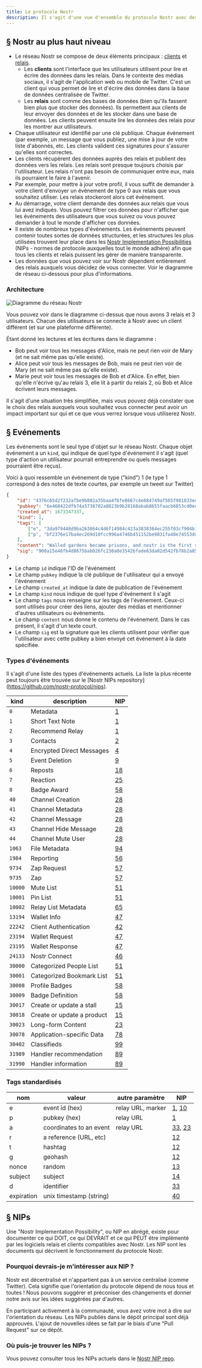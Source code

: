 ```yaml
---
title: Le protocole Nostr
description: Il s'agit d'une vue d'ensemble du protocole Nostr avec des détails sur les types d'événements et le fonctionnement des possibilités d'implémentation de Nostr (NIP).
---
```


## [§](#nostr-high-level) Nostr au plus haut niveau

-   Le réseau Nostr se compose de deux éléments principaux : [clients](/fr/clients) et [relais](/fr/relais).
    -   Les **clients** sont l'interface que les utilisateurs utilisent pour lire et écrire des données dans les relais. Dans le contexte des médias sociaux, il s'agit de l'application web ou mobile de Twitter. C'est un client qui vous permet de lire et d'écrire des données dans la base de données centralisée de Twitter.
    -   Les **relais** sont comme des bases de données (bien qu'ils fassent bien plus que stocker des données). Ils permettent aux clients de leur envoyer des données et de les stocker dans une base de données. Les clients peuvent ensuite lire les données des relais pour les montrer aux utilisateurs.
-   Chaque utilisateur est identifié par une clé publique. Chaque événement (par exemple, un message que vous publiez, une mise à jour de votre liste d'abonnés, etc. Les clients valident ces signatures pour s'assurer qu'elles sont correctes.
-   Les clients récupèrent des données auprès des relais et publient des données vers les relais. Les relais sont presque toujours choisis par l'utilisateur. Les relais n'ont pas besoin de communiquer entre eux, mais ils pourraient le faire à l'avenir.
-   Par exemple, pour mettre à jour votre profil, il vous suffit de demander à votre client d'envoyer un événement de type 0 aux relais que vous souhaitez utiliser. Les relais stockeront alors cet événement.
-   Au démarrage, votre client demande des données aux relais que vous lui avez indiqués. Vous pouvez filtrer ces données pour n'afficher que les événements des utilisateurs que vous suivez ou vous pouvez demander à tout le monde d'afficher ces données.
-   Il existe de nombreux types d'événements. Les événements peuvent contenir toutes sortes de données structurées, et les structures les plus utilisées trouvent leur place dans les [Nostr Implementation Possibilities](#nips) (NIPs - normes de protocole auxquelles tout le monde adhère) afin que tous les clients et relais puissent les gérer de manière transparente.
-   Les données que vous pouvez voir sur Nostr dépendent entièrement des relais auxquels vous décidez de vous connecter. Voir le diagramme de réseau ci-dessous pour plus d'informations.

### Architecture

![Diagramme du réseau Nostr](/images/nostr-network.webp)

Vous pouvez voir dans le diagramme ci-dessus que nous avons 3 relais et 3 utilisateurs. Chacun des utilisateurs se connecte à Nostr avec un client différent (et sur une plateforme différente).

Étant donné les lectures et les écritures dans le diagramme :

-   Bob peut voir tous les messages d'Alice, mais ne peut rien voir de Mary (et ne sait même pas qu'elle existe).
-   Alice peut voir tous les messages de Bob, mais ne peut rien voir de Mary (et ne sait même pas qu'elle existe).
-   Marie peut voir tous les messages de Bob et d'Alice. En effet, bien qu'elle n'écrive qu'au relais 3, elle lit à partir du relais 2, où Bob et Alice écrivent leurs messages.

Il s'agit d'une situation très simplifiée, mais vous pouvez déjà constater que le choix des relais auxquels vous souhaitez vous connecter peut avoir un impact important sur qui et ce que vous verrez lorsque vous utiliserez Nostr.

## [§](#events) Evénements

Les événements sont le seul type d'objet sur le réseau Nostr. Chaque objet événement a un `kind`, qui indique de quel type d'événement il s'agit (quel type d'action un utilisateur pourrait entreprendre ou quels messages pourraient être reçus).

Voici à quoi ressemble un événement de type ("kind") 1 (le type 1 correspond à des notes de texte courtes, par exemple un tweet sur Twitter)

```json
{
    "id": "4376c65d2f232afbe9b882a35baa4f6fe8667c4e684749af565f981833ed6a65",
    "pubkey": "6e468422dfb74a5738702a8823b9b28168abab8655faacb6853cd0ee15deee93",
    "created_at": 1673347337,
    "kind": 1,
    "tags": [
        ["e", "3da979448d9ba263864c4d6f14984c423a3838364ec255f03c7904b1ae77f206"],
        ["p", "bf2376e17ba4ec269d10fcc996a4746b451152be9031fa48e74553dde5526bce"]
    ],
    "content": "Walled gardens became prisons, and nostr is the first step towards tearing down the prison walls.",
    "sig": "908a15e46fb4d8675bab026fc230a0e3542bfade63da02d542fb78b2a8513fcd0092619a2c8c1221e581946e0191f2af505dfdf8657a414dbca329186f009262"
}
```

-   Le champ `id` indique l'ID de l'événement
-   Le champ `pubkey` indique la clé publique de l'utilisateur qui a envoyé l'événement
-   Le champ `created_at` indique la date de publication de l'événement
-   Le champ `kind` nous indique de quel type d'événement il s'agit
-   Le champ `tags` nous renseigne sur les tags de l'événement. Ceux-ci sont utilisés pour créer des liens, ajouter des médias et mentionner d'autres utilisateurs ou événements.
-   Le champ `content` nous donne le contenu de l'événement. Dans le cas présent, il s'agit d'un texte court.
-   Le champ `sig` est la signature que les clients utilisent pour vérifier que l'utilisateur avec cette pubkey a bien envoyé cet événement à la date spécifiée.

### Types d'événements

Il s'agit d'une liste des types d'événements actuels. La liste la plus récente peut toujours être trouvée sur le [Nostr NIPs repository] (https://github.com/nostr-protocol/nips).

| kind    | description                | NIP                                                            |
| ------- | -------------------------- | -------------------------------------------------------------- |
| `0`     | Metadata                   | [1](https://github.com/nostr-protocol/nips/blob/master/01.md)  |
| `1`     | Short Text Note            | [1](https://github.com/nostr-protocol/nips/blob/master/01.md)  |
| `2`     | Recommend Relay            | [1](https://github.com/nostr-protocol/nips/blob/master/01.md)  |
| `3`     | Contacts                   | [2](https://github.com/nostr-protocol/nips/blob/master/02.md)  |
| `4`     | Encrypted Direct Messages  | [4](https://github.com/nostr-protocol/nips/blob/master/04.md)  |
| `5`     | Event Deletion             | [9](https://github.com/nostr-protocol/nips/blob/master/09.md)  |
| `6`     | Reposts                    | [18](https://github.com/nostr-protocol/nips/blob/master/18.md) |
| `7`     | Reaction                   | [25](https://github.com/nostr-protocol/nips/blob/master/25.md) |
| `8`     | Badge Award                | [58](https://github.com/nostr-protocol/nips/blob/master/58.md) |
| `40`    | Channel Creation           | [28](https://github.com/nostr-protocol/nips/blob/master/28.md) |
| `41`    | Channel Metadata           | [28](https://github.com/nostr-protocol/nips/blob/master/28.md) |
| `42`    | Channel Message            | [28](https://github.com/nostr-protocol/nips/blob/master/28.md) |
| `43`    | Channel Hide Message       | [28](https://github.com/nostr-protocol/nips/blob/master/28.md) |
| `44`    | Channel Mute User          | [28](https://github.com/nostr-protocol/nips/blob/master/28.md) |
| `1063`  | File Metadata              | [94](https://github.com/nostr-protocol/nips/blob/master/94.md) |
| `1984`  | Reporting                  | [56](https://github.com/nostr-protocol/nips/blob/master/56.md) |
| `9734`  | Zap Request                | [57](https://github.com/nostr-protocol/nips/blob/master/57.md) |
| `9735`  | Zap                        | [57](https://github.com/nostr-protocol/nips/blob/master/57.md) |
| `10000` | Mute List                  | [51](https://github.com/nostr-protocol/nips/blob/master/51.md) |
| `10001` | Pin List                   | [51](https://github.com/nostr-protocol/nips/blob/master/51.md) |
| `10002` | Relay List Metadata        | [65](https://github.com/nostr-protocol/nips/blob/master/65.md) |
| `13194` | Wallet Info                | [47](https://github.com/nostr-protocol/nips/blob/master/47.md) |
| `22242` | Client Authentication      | [42](https://github.com/nostr-protocol/nips/blob/master/42.md) |
| `23194` | Wallet Request             | [47](https://github.com/nostr-protocol/nips/blob/master/47.md) |
| `23195` | Wallet Response            | [47](https://github.com/nostr-protocol/nips/blob/master/47.md) |
| `24133` | Nostr Connect              | [46](https://github.com/nostr-protocol/nips/blob/master/46.md) |
| `30000` | Categorized People List    | [51](https://github.com/nostr-protocol/nips/blob/master/51.md) |
| `30001` | Categorized Bookmark List  | [51](https://github.com/nostr-protocol/nips/blob/master/51.md) |
| `30008` | Profile Badges             | [58](https://github.com/nostr-protocol/nips/blob/master/58.md) |
| `30009` | Badge Definition           | [58](https://github.com/nostr-protocol/nips/blob/master/58.md) |
| `30017` | Create or update a stall   | [15](https://github.com/nostr-protocol/nips/blob/master/15.md) |
| `30018` | Create or update a product | [15](https://github.com/nostr-protocol/nips/blob/master/15.md) |
| `30023` | Long-form Content          | [23](https://github.com/nostr-protocol/nips/blob/master/23.md) |
| `30078` | Application-specific Data  | [78](https://github.com/nostr-protocol/nips/blob/master/78.md) |
| `30402` | Classifieds                | [99](https://github.com/nostr-protocol/nips/blob/master/99.md) |
| `31989` | Handler recommendation     | [89](https://github.com/nostr-protocol/nips/blob/master/89.md) |
| `31990` | Handler information        | [89](https://github.com/nostr-protocol/nips/blob/master/89.md) |

### Tags standardisés

| nom        | valeur                  | autre paramètre   | NIP                                                                                                                            |
| ---------- | ----------------------- | ----------------- | ------------------------------------------------------------------------------------------------------------------------------ |
| e          | event id (hex)          | relay URL, marker | [1](https://github.com/nostr-protocol/nips/blob/master/01.md), [10](https://github.com/nostr-protocol/nips/blob/master/10.md)  |
| p          | pubkey (hex)            | relay URL         | [1](https://github.com/nostr-protocol/nips/blob/master/01.md)                                                                  |
| a          | coordinates to an event | relay URL         | [33](https://github.com/nostr-protocol/nips/blob/master/33.md), [23](https://github.com/nostr-protocol/nips/blob/master/23.md) |
| r          | a reference (URL, etc)  |                   | [12](https://github.com/nostr-protocol/nips/blob/master/12.md)                                                                 |
| t          | hashtag                 |                   | [12](https://github.com/nostr-protocol/nips/blob/master/12.md)                                                                 |
| g          | geohash                 |                   | [12](https://github.com/nostr-protocol/nips/blob/master/12.md)                                                                 |
| nonce      | random                  |                   | [13](https://github.com/nostr-protocol/nips/blob/master/13.md)                                                                 |
| subject    | subject                 |                   | [14](https://github.com/nostr-protocol/nips/blob/master/14.md)                                                                 |
| d          | identifier              |                   | [33](https://github.com/nostr-protocol/nips/blob/master/33.md)                                                                 |
| expiration | unix timestamp (string) |                   | [40](https://github.com/nostr-protocol/nips/blob/master/40.md)                                                                 |

## [§](#nips) NIPs

Une "Nostr Implementation Possibility", ou NIP en abrégé, existe pour documenter ce qui DOIT, ce qui DEVRAIT et ce qui PEUT être implémenté par les logiciels relais et clients compatibles avec Nostr. Les NIP sont les documents qui décrivent le fonctionnement du protocole Nostr.

### Pourquoi devrais-je m'intéresser aux NIP ?

Nostr est décentralisé et n'appartient pas à un service centralisé (comme Twitter). Cela signifie que l'orientation du protocole dépend de nous tous et toutes ! Nous pouvons suggérer et préconiser des changements et donner notre avis sur les idées suggérées par d'autres.

En participant activement à la communauté, vous avez votre mot à dire sur l'orientation du réseau. Les NIPs publiés dans le dépôt principal sont déjà approuvés. L'ajout de nouvelles idées se fait par le biais d'une "Pull Request" sur ce dépôt.

### Où puis-je trouver les NIPs ?

Vous pouvez consulter tous les NIPs actuels dans le [Nostr NIP repo](https://github.com/nostr-protocol/nips).
